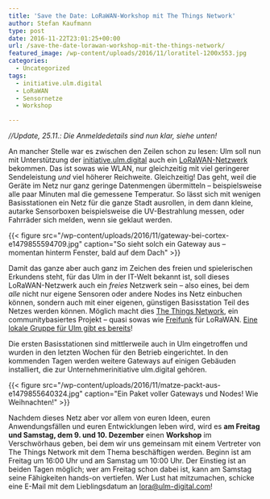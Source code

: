 ```yaml
---
title: 'Save the Date: LoRaWAN-Workshop mit The Things Network'
author: Stefan Kaufmann
type: post
date: 2016-11-22T23:01:25+00:00
url: /save-the-date-lorawan-workshop-mit-the-things-network/
featured_image: /wp-content/uploads/2016/11/loratitel-1200x553.jpg
categories:
  - Uncategorized
tags:
  - initiative.ulm.digital
  - LoRaWAN
  - Sensornetze
  - Workshop

---
```

_//Update, 25.11.: Die Anmeldedetails sind nun klar, siehe unten!_

An mancher Stelle war es zwischen den Zeilen schon zu lesen: Ulm soll nun mit Unterstützung der [initiative.ulm.digital][1] auch ein [LoRaWAN-Netzwerk][2] bekommen. Das ist sowas wie WLAN, nur gleichzeitig mit viel geringerer Sendeleistung _und_ viel höherer Reichweite. Gleichzeitig! Das geht, weil die Geräte im Netz nur ganz geringe Datenmengen übermitteln – beispielsweise alle paar Minuten mal die gemessene Temperatur. So lässt sich mit wenigen Basisstationen ein Netz für die ganze Stadt ausrollen, in dem dann kleine, autarke Sensorboxen beispielsweise die UV-Bestrahlung messen, oder Fahrräder sich melden, wenn sie geklaut werden.

{{< figure src="/wp-content/uploads/2016/11/gateway-bei-cortex-e1479855594709.jpg" caption="So sieht solch ein Gateway aus – momentan hinterm Fenster, bald auf dem Dach" >}}

Damit das ganze aber auch ganz im Zeichen des freien und spielerischen Erkundens steht, für das Ulm in der IT-Welt bekannt ist, soll dieses LoRaWAN-Netzwerk auch ein _freies_ Netzwerk sein – also eines, bei dem _alle_ nicht nur eigene Sensoren oder andere Nodes ins Netz einbuchen können, sondern auch mit einer eigenen, günstigen Basisstation Teil des Netzes werden können. Möglich macht dies [The Things Network][4], ein communitybasiertes Projekt – quasi sowas wie [Freifunk][5] für LoRaWAN. [Eine lokale Gruppe für Ulm gibt es bereits][6]!

Die ersten Basisstationen sind mittlerweile auch in Ulm eingetroffen und wurden in den letzten Wochen für den Betrieb eingerichtet. In den kommenden Tagen werden weitere Gateways auf einigen Gebäuden installiert, die zur Unternehmerinitiative ulm.digital gehören.

{{< figure src="/wp-content/uploads/2016/11/matze-packt-aus-e1479855640324.jpg" caption="Ein Paket voller Gateways und Nodes! Wie Weihnachten!" >}}

Nachdem dieses Netz aber vor allem von euren Ideen, euren Anwendungsfällen und euren Entwicklungen leben wird, wird es **am Freitag und Samstag, dem 9. und 10. Dezember** einen **Workshop** im Verschwörhaus geben, bei dem wir uns gemeinsam mit einem Vertreter von The Things Network mit dem Thema beschäftigen werden. Beginn ist am Freitag um 16:00 Uhr und am Samstag um 10:00 Uhr. Der Einstieg ist an beiden Tagen möglich; wer am Freitag schon dabei ist, kann am Samstag seine Fähigkeiten hands-on vertiefen. Wer Lust hat mitzumachen, schicke eine E-Mail mit dem Lieblingsdatum an lora@ulm-digital.com!

 [1]: http://ulm-digital.com/
 [2]: https://de.wikipedia.org/wiki/Long_Range_Wide_Area_Network
 [3]: https://verschwoerhaus.de/wp-content/uploads/2016/11/gateway-bei-cortex-e1479855594709.jpg
 [4]: https://www.thethingsnetwork.org/
 [5]: https://freifunk.net
 [6]: https://www.thethingsnetwork.org/community/ulm/
 [7]: https://verschwoerhaus.de/wp-content/uploads/2016/11/matze-packt-aus-e1479855640324.jpg